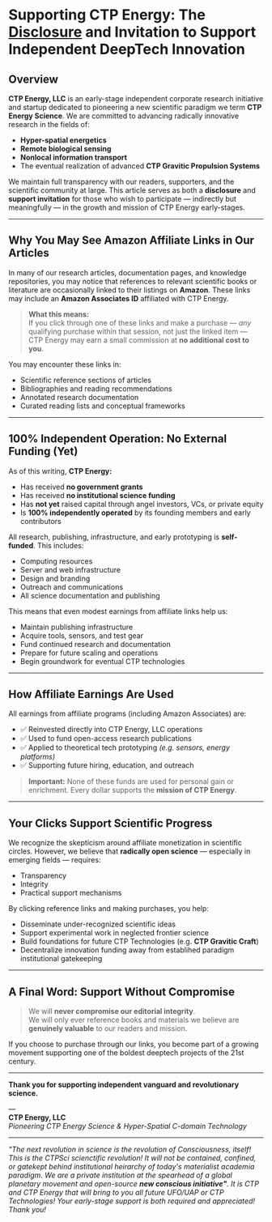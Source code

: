 # Supporting CTP Energy: The [Disclosure](https://www.github.com/ctp-eos/ctp-is-disclosure) and Invitation to Support Independent DeepTech Innovation

## Overview

**CTP Energy, LLC** is an early-stage independent corporate research initiative and startup dedicated to pioneering a new scientific paradigm we term **CTP Energy Science**. We are committed to advancing radically innovative research in the fields of:

- **Hyper-spatial energetics**
- **Remote biological sensing**
- **Nonlocal information transport**
- The eventual realization of advanced **CTP Gravitic Propulsion Systems**

We maintain full transparency with our readers, supporters, and the scientific community at large. This article serves as both a **disclosure** and **support invitation** for those who wish to participate — indirectly but meaningfully — in the growth and mission of CTP Energy early-stages.

---

## Why You May See Amazon Affiliate Links in Our Articles

In many of our research articles, documentation pages, and knowledge repositories, you may notice that references to relevant scientific books or literature are occasionally linked to their listings on **Amazon**. These links may include an **Amazon Associates ID** affiliated with CTP Energy.

> **What this means:**  
> If you click through one of these links and make a purchase — _any_ qualifying purchase within that session, not just the linked item — CTP Energy may earn a small commission at **no additional cost to you**.

You may encounter these links in:

- Scientific reference sections of articles  
- Bibliographies and reading recommendations  
- Annotated research documentation  
- Curated reading lists and conceptual frameworks  

---

## 100% Independent Operation: No External Funding (Yet)

As of this writing, **CTP Energy:**

- Has received **no government grants**
- Has received **no institutional science funding**
- Has **not yet** raised capital through angel investors, VCs, or private equity
- Is **100% independently operated** by its founding members and early contributors

All research, publishing, infrastructure, and early prototyping is **self-funded**. This includes:

- Computing resources
- Server and web infrastructure
- Design and branding
- Outreach and communications
- All science documentation and publishing

This means that even modest earnings from affiliate links help us:

- Maintain publishing infrastructure  
- Acquire tools, sensors, and test gear  
- Fund continued research and documentation  
- Prepare for future scaling and operations  
- Begin groundwork for eventual CTP technologies  

---

## How Affiliate Earnings Are Used

All earnings from affiliate programs (including Amazon Associates) are:

- ✅ Reinvested directly into CTP Energy, LLC operations  
- ✅ Used to fund open-access research publications  
- ✅ Applied to theoretical tech prototyping *(e.g. sensors, energy platforms)* 
- ✅ Supporting future hiring, education, and outreach  

> **Important:** None of these funds are used for personal gain or enrichment. Every dollar supports the **mission of CTP Energy**.

---

## Your Clicks Support Scientific Progress

We recognize the skepticism around affiliate monetization in scientific circles. However, we believe that **radically open science** — especially in emerging fields — requires:

- Transparency  
- Integrity  
- Practical support mechanisms

By clicking reference links and making purchases, you help:

- Disseminate under-recognized scientific ideas  
- Support experimental work in neglected frontier science  
- Build foundations for future CTP Technologies (e.g. **CTP Gravitic Craft**)  
- Decentralize innovation funding away from establihed paradigm institutional gatekeeping  

---

## A Final Word: Support Without Compromise

> We will **never compromise our editorial integrity**.  
> We will only ever reference books and materials we believe are **genuinely valuable** to our readers and mission.

If you choose to purchase through our links, you become part of a growing movement supporting one of the boldest deeptech projects of the 21st century.

---

**Thank you for supporting independent vanguard and revolutionary science.**

&mdash;  
**CTP Energy, LLC**  
_Pioneering CTP Energy Science & Hyper-Spatial C-domain Technology_

---

*"The next revolution in science is the revolution of Consciousness, itself! This is the CTPSci scienctific revolution! It will not be contained, confined, or gatekept behind institutional heirarchy of today's materialist academia paradigm. We are a private institution at the spearhead of a global planetary movement and open-source **new conscious initiative"**. It is CTP and CTP Energy that will bring to you all future UFO/UAP or CTP Technologies! Your early-stage support is both required and appreciated! Thank you!* 

